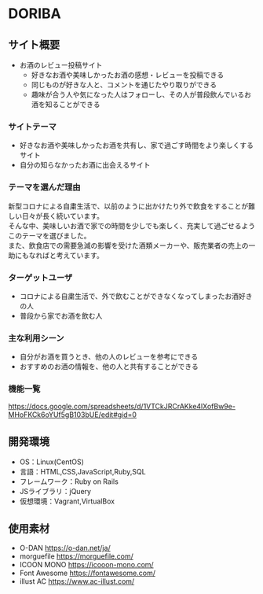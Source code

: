# DORIBA

## サイト概要
- お酒のレビュー投稿サイト
  - 好きなお酒や美味しかったお酒の感想・レビューを投稿できる
  - 同じものが好きな人と、コメントを通じたやり取りができる
  - 趣味が合う人や気になった人はフォローし、その人が普段飲んでいるお酒を知ることができる

### サイトテーマ
- 好きなお酒や美味しかったお酒を共有し、家で過ごす時間をより楽しくするサイト
- 自分の知らなかったお酒に出会えるサイト

### テーマを選んだ理由
新型コロナによる自粛生活で、以前のように出かけたり外で飲食をすることが難しい日々が長く続いています。  
そんな中、美味しいお酒で家での時間を少しでも楽しく、充実して過ごせるようこのテーマを選びました。  
また、飲食店での需要急減の影響を受けた酒類メーカーや、販売業者の売上の一助にもなればと考えています。

### ターゲットユーザ
- コロナによる自粛生活で、外で飲むことができなくなってしまったお酒好きの人  
- 普段から家でお酒を飲む人

### 主な利用シーン
- 自分がお酒を買うとき、他の人のレビューを参考にできる
- おすすめのお酒の情報を、他の人と共有することができる

### 機能一覧
https://docs.google.com/spreadsheets/d/1VTCkJRCrAKke4lXofBw9e-MHoFKCk6oYUf5gB103bUE/edit#gid=0

## 開発環境
- OS：Linux(CentOS)
- 言語：HTML,CSS,JavaScript,Ruby,SQL
- フレームワーク：Ruby on Rails
- JSライブラリ：jQuery
- 仮想環境：Vagrant,VirtualBox

## 使用素材
- O-DAN <https://o-dan.net/ja/>
- morguefile <https://morguefile.com/>
- ICOON MONO <https://icooon-mono.com/>
- Font Awesome <https://fontawesome.com/>
- illust AC <https://www.ac-illust.com/>